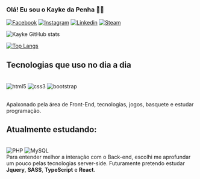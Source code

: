 
### Olá! Eu sou o Kayke da Penha 👨‍💻

[![Facebook](https://img.shields.io/badge/Facebook-1877F2?style=for-the-badge&logo=facebook&logoColor=white)](https://www.facebook.com/kaykedev/)
[![Instagram](https://img.shields.io/badge/Instagram-E4405F?style=for-the-badge&logo=instagram&logoColor=white)](https://www.instagram.com/kay.byte/)
[![Linkedin](https://img.shields.io/badge/LinkedIn-0077B5?style=for-the-badge&logo=linkedin&logoColor=white)](https://www.linkedin.com/in/kayke-da-penha-a7a632235/)
[![Steam](https://img.shields.io/badge/Steam-000000?style=for-the-badge&logo=steam&logoColor=white)](https://steamcommunity.com/id/kayzito)


![Kayke GitHub stats](https://github-readme-stats.vercel.app/api?username=KaykeDeveloper&show_icons=true&theme=dracula)

[![Top Langs](https://github-readme-stats.vercel.app/api/top-langs/?username=anuraghazra)](https://github.com/KaykeDeveloper/github-readme-stats)

## Tecnologias que uso no dia a dia

<div style='display: inline-block'><br/>
    <img align='center' alt='html5' src='https://img.shields.io/badge/HTML5-E34F26?style=for-the-badge&logo=html5&logoColor=white' />
    <img align='center' alt='css3' src='https://img.shields.io/badge/CSS3-1572B6?style=for-the-badge&logo=css3&logoColor=white' />
    <img align='center' alt='bootstrap' src='https://img.shields.io/badge/Bootstrap-563D7C?style=for-the-badge&logo=bootstrap&logoColor=white' />
    <img align='center' alt='' src='https://img.shields.io/badge/JavaScript-323330?style=for-the-badge&logo=javascript&logoColor=F7DF1E' />
</div><br/><br/>

Apaixonado pela área de Front-End, tecnologias, jogos, basquete e estudar programação.

## Atualmente estudando:
<div style='display: inline-block '><br/>
     <img alt='PHP' src='https://img.shields.io/badge/PHP-777BB4?style=for-the-badge&logo=php&logoColor=white' />
    <img alt='MySQL' src='https://img.shields.io/badge/MySQL-00000F?style=for-the-badge&logo=mysql&logoColor=white' />
</div><br/>
Para entender melhor a interação com o Back-end, escolhi me aprofundar um pouco pelas tecnologias server-side.
Futuramente pretendo estudar <strong>Jquery</strong>, <strong>SASS</strong>, <strong>TypeScript</strong> e <strong>React</strong>. 

